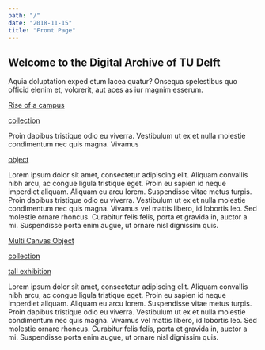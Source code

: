 ```yaml
---
path: "/"
date: "2018-11-15"
title: "Front Page"
---
```


## Welcome  to  the  Digital  Archive  of  TU  Delft

Aquia  doluptation  exped  etum  lacea  quatur?  Onsequa  spelestibus  quo  officid  elenim  et,  volorerit,  aut  aces  as  iur  magnim  esserum.



<div class="blocks">
<div class="block cutcorners w-5 h-8 image">

[Rise of a campus](/exhibitions/rise-of-a-campus)
</div>
<div class="block cutcorners w-7 h-5 image">

[collection](/collections/another-collection)
</div>

<div class="block cutcorners w-3 h-3 info">

Proin dapibus tristique odio eu viverra. Vestibulum ut ex et nulla molestie condimentum nec quis magna. Vivamus

</div>
<div class="block cutcorners w-4 h-7 image">

[object](/objects/object-3)
</div>
<div class="block cutcorners w-8 h-4 title">

Lorem ipsum dolor sit amet, consectetur adipiscing elit. Aliquam convallis nibh arcu, ac congue ligula tristique eget. Proin eu sapien id neque imperdiet aliquam. Aliquam eu arcu lorem. Suspendisse vitae metus turpis. Proin dapibus tristique odio eu viverra. Vestibulum ut ex et nulla molestie condimentum nec quis magna. Vivamus vel mattis libero, id lobortis leo. Sed molestie ornare rhoncus. Curabitur felis felis, porta et gravida in, auctor a mi. Suspendisse porta enim augue, ut ornare nisl dignissim quis. 
</div>
<div class="block cutcorners w-4 h-4 image">

[Multi Canvas Object](/collections/single-object-collection)
</div>
<div class="block cutcorners w-4 h-4 image">

[collection](/collections/another-collection)
</div>
<div class="block cutcorners w-4 h-8 image">

[tall exhibition](/exhibitions/test)
</div>
<div class="block cutcorners w-8 h-4 title">

Lorem ipsum dolor sit amet, consectetur adipiscing elit. Aliquam convallis nibh arcu, ac congue ligula tristique eget. Proin eu sapien id neque imperdiet aliquam. Aliquam eu arcu lorem. Suspendisse vitae metus turpis. Proin dapibus tristique odio eu viverra. Vestibulum ut ex et nulla molestie condimentum nec quis magna. Vivamus vel mattis libero, id lobortis leo. Sed molestie ornare rhoncus. Curabitur felis felis, porta et gravida in, auctor a mi. Suspendisse porta enim augue, ut ornare nisl dignissim quis. 
</div>
</div>

